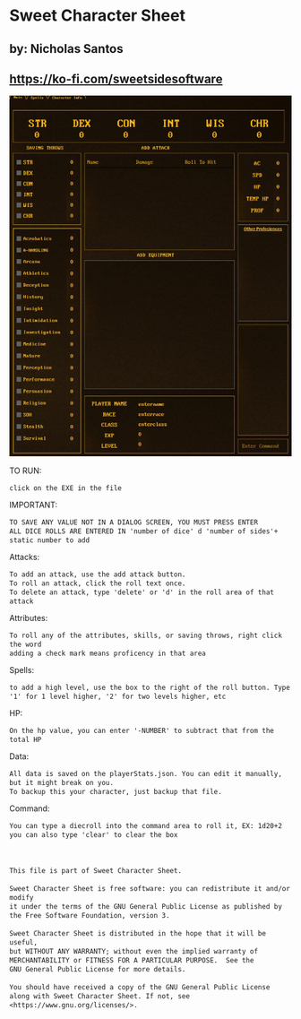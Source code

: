 # Sweet Character Sheet

## by: Nicholas Santos
## https://ko-fi.com/sweetsidesoftware

![image](https://github.com/nicsant2/SweetCharacterSheet/blob/main/imgs/frontPage.jpg)



TO RUN:

	click on the EXE in the file



IMPORTANT:

	TO SAVE ANY VALUE NOT IN A DIALOG SCREEN, YOU MUST PRESS ENTER
	ALL DICE ROLLS ARE ENTERED IN 'number of dice' d 'number of sides'+ static number to add

Attacks:

	To add an attack, use the add attack button.
	To roll an attack, click the roll text once.
	To delete an attack, type 'delete' or 'd' in the roll area of that attack

Attributes:

	To roll any of the attributes, skills, or saving throws, right click the word
	adding a check mark means proficency in that area

Spells:

	to add a high level, use the box to the right of the roll button. Type '1' for 1 level higher, '2' for two levels higher, etc
	
HP:

	On the hp value, you can enter '-NUMBER' to subtract that from the total HP

Data:

	All data is saved on the playerStats.json. You can edit it manually, but it might break on you.
	To backup this your character, just backup that file.
	
Command:

	You can type a diecroll into the command area to roll it, EX: 1d20+2
	you can also type 'clear' to clear the box



    This file is part of Sweet Character Sheet.

    Sweet Character Sheet is free software: you can redistribute it and/or modify
    it under the terms of the GNU General Public License as published by
    the Free Software Foundation, version 3.

    Sweet Character Sheet is distributed in the hope that it will be useful,
    but WITHOUT ANY WARRANTY; without even the implied warranty of
    MERCHANTABILITY or FITNESS FOR A PARTICULAR PURPOSE.  See the
    GNU General Public License for more details.

    You should have received a copy of the GNU General Public License
    along with Sweet Character Sheet. If not, see <https://www.gnu.org/licenses/>.

